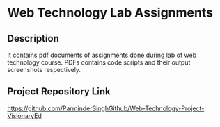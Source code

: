 # Web Technology Lab Assignments
## Description 
It contains pdf documents of assignments done during lab of web technology course.
PDFs contains code scripts and their output screenshots respectively.
## Project Repository Link
https://github.com/ParminderSinghGithub/Web-Technology-Project-VisionaryEd
